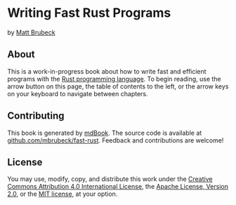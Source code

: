 # Writing Fast Rust Programs

by <a rel="author" href="https://limpet.net/mbrubeck">Matt Brubeck</a>

## About

This is a work-in-progress book about how to write fast and efficient programs
with the [Rust programming language][rust].  To begin reading, use the arrow
button on this page, the table of contents to the left, or the arrow keys on
your keyboard to navigate between chapters.

## Contributing

This book is generated by [mdBook].
The source code is available at [github.com/mbrubeck/fast-rust][src].
Feedback and contributions are welcome!

## License

You may use, modify, copy, and distribute this work under the
[Creative Commons Attribution 4.0 International License][cc-by-4.0],
the [Apache License, Version 2.0][apache-2.0],
or the [MIT license][mit], at your option.

[mbrubeck]: http://limpet.net/mbrubeck/
[rust]: https://www.rust-lang.org/
[mdBook]: https://github.com/azerupi/mdBook
[src]: https://github.com/mbrubeck/fast-rust
[cc-by-4.0]: https://creativecommons.org/licenses/by/4.0/
[apache-2.0]: http://www.apache.org/licenses/LICENSE-2.0
[mit]: http://opensource.org/licenses/MIT
